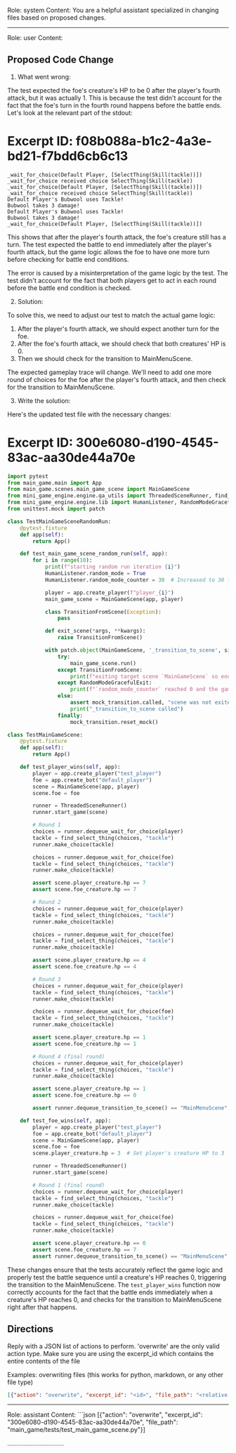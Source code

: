 Role: system
Content: You are a helpful assistant specialized in changing files based on proposed changes.
__________________
Role: user
Content: 
## Proposed Code Change
1. What went wrong:

The test expected the foe's creature's HP to be 0 after the player's fourth attack, but it was actually 1. This is because the test didn't account for the fact that the foe's turn in the fourth round happens before the battle ends. Let's look at the relevant part of the stdout:

# Excerpt ID: f08b088a-b1c2-4a3e-bd21-f7bdd6cb6c13
```
_wait_for_choice(Default Player, [SelectThing(Skill(tackle))])
_wait_for_choice received choice SelectThing(Skill(tackle))
_wait_for_choice(Default Player, [SelectThing(Skill(tackle))])
_wait_for_choice received choice SelectThing(Skill(tackle))
Default Player's Bubwool uses Tackle!
Bubwool takes 3 damage!
Default Player's Bubwool uses Tackle!
Bubwool takes 3 damage!
_wait_for_choice(Default Player, [SelectThing(Skill(tackle))])
```

This shows that after the player's fourth attack, the foe's creature still has a turn. The test expected the battle to end immediately after the player's fourth attack, but the game logic allows the foe to have one more turn before checking for battle end conditions.

The error is caused by a misinterpretation of the game logic by the test. The test didn't account for the fact that both players get to act in each round before the battle end condition is checked.

2. Solution:

To solve this, we need to adjust our test to match the actual game logic:

1. After the player's fourth attack, we should expect another turn for the foe.
2. After the foe's fourth attack, we should check that both creatures' HP is 0.
3. Then we should check for the transition to MainMenuScene.

The expected gameplay trace will change. We'll need to add one more round of choices for the foe after the player's fourth attack, and then check for the transition to MainMenuScene.

3. Write the solution:

Here's the updated test file with the necessary changes:

# Excerpt ID: 300e6080-d190-4545-83ac-aa30de44a70e
```python main_game/tests/test_main_game_scene.py
import pytest
from main_game.main import App
from main_game.scenes.main_game_scene import MainGameScene
from mini_game_engine.engine.qa_utils import ThreadedSceneRunner, find_select_thing
from mini_game_engine.engine.lib import HumanListener, RandomModeGracefulExit
from unittest.mock import patch

class TestMainGameSceneRandomRun:
    @pytest.fixture
    def app(self):
        return App()

    def test_main_game_scene_random_run(self, app):
        for i in range(10):
            print(f"starting random run iteration {i}")
            HumanListener.random_mode = True
            HumanListener.random_mode_counter = 30  # Increased to 30 for more complex scene

            player = app.create_player(f"player_{i}")
            main_game_scene = MainGameScene(app, player)

            class TransitionFromScene(Exception):
                pass

            def exit_scene(*args, **kwargs):
                raise TransitionFromScene()

            with patch.object(MainGameScene, '_transition_to_scene', side_effect=exit_scene) as mock_transition:
                try:
                    main_game_scene.run()
                except TransitionFromScene:
                    print(f"exiting target scene `MainGameScene` so ending run {i}")
                except RandomModeGracefulExit:
                    print(f"`random_mode_counter` reached 0 and the game did not crash. Ending run {i} gracefully")
                else:
                    assert mock_transition.called, "scene was not exited in an expected manner"
                    print("_transition_to_scene called")
                finally:
                    mock_transition.reset_mock()

class TestMainGameScene:
    @pytest.fixture
    def app(self):
        return App()

    def test_player_wins(self, app):
        player = app.create_player("test_player")
        foe = app.create_bot("default_player")
        scene = MainGameScene(app, player)
        scene.foe = foe

        runner = ThreadedSceneRunner()
        runner.start_game(scene)

        # Round 1
        choices = runner.dequeue_wait_for_choice(player)
        tackle = find_select_thing(choices, "tackle")
        runner.make_choice(tackle)

        choices = runner.dequeue_wait_for_choice(foe)
        tackle = find_select_thing(choices, "tackle")
        runner.make_choice(tackle)

        assert scene.player_creature.hp == 7
        assert scene.foe_creature.hp == 7

        # Round 2
        choices = runner.dequeue_wait_for_choice(player)
        tackle = find_select_thing(choices, "tackle")
        runner.make_choice(tackle)

        choices = runner.dequeue_wait_for_choice(foe)
        tackle = find_select_thing(choices, "tackle")
        runner.make_choice(tackle)

        assert scene.player_creature.hp == 4
        assert scene.foe_creature.hp == 4

        # Round 3
        choices = runner.dequeue_wait_for_choice(player)
        tackle = find_select_thing(choices, "tackle")
        runner.make_choice(tackle)

        choices = runner.dequeue_wait_for_choice(foe)
        tackle = find_select_thing(choices, "tackle")
        runner.make_choice(tackle)

        assert scene.player_creature.hp == 1
        assert scene.foe_creature.hp == 1

        # Round 4 (final round)
        choices = runner.dequeue_wait_for_choice(player)
        tackle = find_select_thing(choices, "tackle")
        runner.make_choice(tackle)

        assert scene.player_creature.hp == 1
        assert scene.foe_creature.hp == 0

        assert runner.dequeue_transition_to_scene() == "MainMenuScene"

    def test_foe_wins(self, app):
        player = app.create_player("test_player")
        foe = app.create_bot("default_player")
        scene = MainGameScene(app, player)
        scene.foe = foe
        scene.player_creature.hp = 3  # Set player's creature HP to 3

        runner = ThreadedSceneRunner()
        runner.start_game(scene)

        # Round 1 (final round)
        choices = runner.dequeue_wait_for_choice(player)
        tackle = find_select_thing(choices, "tackle")
        runner.make_choice(tackle)

        choices = runner.dequeue_wait_for_choice(foe)
        tackle = find_select_thing(choices, "tackle")
        runner.make_choice(tackle)

        assert scene.player_creature.hp == 0
        assert scene.foe_creature.hp == 7
        assert runner.dequeue_transition_to_scene() == "MainMenuScene"
```

These changes ensure that the tests accurately reflect the game logic and properly test the battle sequence until a creature's HP reaches 0, triggering the transition to the MainMenuScene. The `test_player_wins` function now correctly accounts for the fact that the battle ends immediately when a creature's HP reaches 0, and checks for the transition to MainMenuScene right after that happens.

## Directions
Reply with a JSON list of actions to perform. 'overwrite' are the only valid action type. 
Make sure you are using the excerpt_id which contains the entire contents of the file

Examples:
overwriting files (this works for python, markdown, or any other file type)
```json output_example1
[{"action": "overwrite", "excerpt_id": "<id>", "file_path": "<relative file path>"}]
```

__________________
Role: assistant
Content: ```json
[{"action": "overwrite", "excerpt_id": "300e6080-d190-4545-83ac-aa30de44a70e", "file_path": "main_game/tests/test_main_game_scene.py"}]
```
__________________
